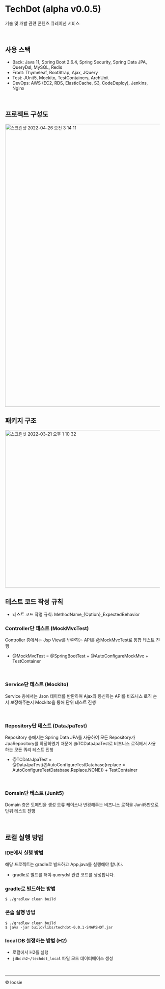 # TechDot (alpha v0.0.5)
기술 및 개발 관련 콘텐츠 큐레이션 서비스 

<br>

## 사용 스택
- Back: Java 11, Spring Boot 2.6.4, Spring Security, Spring Data JPA, QueryDsl, MySQL, Redis
- Front: Thymeleaf, BootStrap, Ajax, JQuery
- Test: JUnit5, Mockito, TestContainers, ArchUnit
- DevOps: AWS (EC2, RDS, ElasticCache, S3, CodeDeploy), Jenkins, Nginx

<br>

## 프로젝트 구성도
<img width="920" alt="스크린샷 2022-04-26 오전 3 14 11" src="https://user-images.githubusercontent.com/54282927/165149071-60ef7426-b576-45f1-a092-80404994b679.png">


<br>

## 패키지 구조
<img width="512" alt="스크린샷 2022-03-21 오후 1 10 32" src="https://user-images.githubusercontent.com/54282927/159204339-fae9a799-77f6-4f83-a45f-c329630a00ee.png">

<br>

## 테스트 코드 작성 규칙
- 테스트 코드 작명 규칙: MethodName_{Option}_ExpectedBehavior

### Controller단 테스트 (MockMvcTest)
Controller 층에서는 Jsp View를 반환하는 API를 @MockMvcTest로 통합 테스트 진행
- @MockMvcTest = @SpringBootTest + @AutoConfigureMockMvc + TestContainer

<br>

### Service단 테스트 (Mockito)
Service 층에서는 Json 데이터를 반환하여 Ajax와 통신하는 API를 비즈니스 로직 순서 보장해주는지 Mockito을 통해 단위 테스트 진행 


<br>

### Repository단 테스트 (DataJpaTest)
Repository 층에서는 Spring Data JPA를 사용하여 모든 Repository가 JpaRepository를 확장하였기 때문에 @TCDataJpaTest로 비즈니스 로직에서 사용하는 모든 쿼리 테스트 진행
- @TCDataJpaTest = @DataJpaTest(@AutoConfigureTestDatabase(replace = AutoConfigureTestDatabase.Replace.NONE)) + TestContainer 

<br>

### Domain단 테스트 (Junit5)
Domain 층은 도메인을 생성 오류 케이스나 변경해주는 비즈니스 로직을 Junit5만으로 단위 테스트 진행

<br>

## 로컬 실행 방법
### IDE에서 실행 방법
해당 프로젝트는 gradle로 빌드하고 App.java를 실행해야 합니다.
- gradle로 빌드를 해야 querydsl 관련 코드를 생성합니다.
### gradle로 빌드하는 방법
~~~
$ ./gradlew clean build
~~~

### 콘솔 실행 방법
~~~
$ ./gradlew clean build
$ java -jar build/libs/techdot-0.0.1-SNAPSHOT.jar
~~~

### local DB 설정하는 방법 (H2)
- 로컬에서 H2를 실행
- `jdbc:h2~/techdot_local` 파일 모드 데이터베이스 생성

<br>


---
© loosie
